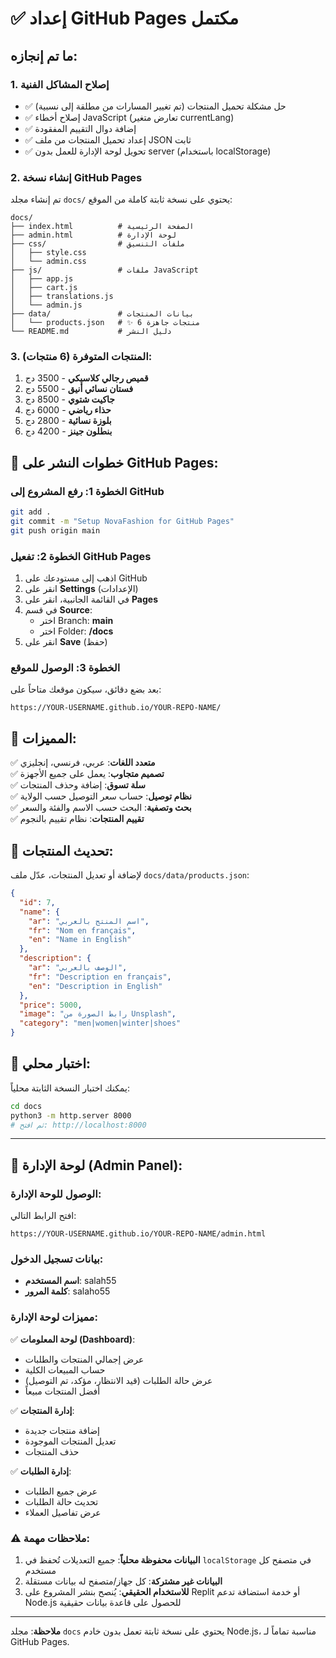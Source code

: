 # ✅ إعداد GitHub Pages مكتمل

## ما تم إنجازه:

### 1. إصلاح المشاكل الفنية
- ✅ حل مشكلة تحميل المنتجات (تم تغيير المسارات من مطلقة إلى نسبية)
- ✅ إصلاح أخطاء JavaScript (تعارض متغير currentLang)
- ✅ إضافة دوال التقييم المفقودة
- ✅ إعداد تحميل المنتجات من ملف JSON ثابت
- ✅ تحويل لوحة الإدارة للعمل بدون server (باستخدام localStorage)

### 2. إنشاء نسخة GitHub Pages
تم إنشاء مجلد `docs/` يحتوي على نسخة ثابتة كاملة من الموقع:
```
docs/
├── index.html          # الصفحة الرئيسية
├── admin.html          # لوحة الإدارة  
├── css/                # ملفات التنسيق
│   ├── style.css
│   └── admin.css
├── js/                 # ملفات JavaScript
│   ├── app.js
│   ├── cart.js
│   ├── translations.js
│   └── admin.js
├── data/               # بيانات المنتجات
│   └── products.json   # ✨ 6 منتجات جاهزة
└── README.md           # دليل النشر
```

### 3. المنتجات المتوفرة (6 منتجات):
1. **قميص رجالي كلاسيكي** - 3500 دج
2. **فستان نسائي أنيق** - 5500 دج
3. **جاكيت شتوي** - 8500 دج
4. **حذاء رياضي** - 6000 دج
5. **بلوزة نسائية** - 2800 دج
6. **بنطلون جينز** - 4200 دج

## 📝 خطوات النشر على GitHub Pages:

### الخطوة 1: رفع المشروع إلى GitHub
```bash
git add .
git commit -m "Setup NovaFashion for GitHub Pages"
git push origin main
```

### الخطوة 2: تفعيل GitHub Pages
1. اذهب إلى مستودعك على GitHub
2. انقر على **Settings** (الإعدادات)
3. في القائمة الجانبية، انقر على **Pages**
4. في قسم **Source**:
   - اختر Branch: **main**
   - اختر Folder: **/docs**
5. انقر على **Save** (حفظ)

### الخطوة 3: الوصول للموقع
بعد بضع دقائق، سيكون موقعك متاحاً على:
```
https://YOUR-USERNAME.github.io/YOUR-REPO-NAME/
```

## 🎨 المميزات:

✅ **متعدد اللغات**: عربي، فرنسي، إنجليزي  
✅ **تصميم متجاوب**: يعمل على جميع الأجهزة  
✅ **سلة تسوق**: إضافة وحذف المنتجات  
✅ **نظام توصيل**: حساب سعر التوصيل حسب الولاية  
✅ **بحث وتصفية**: البحث حسب الاسم والفئة والسعر  
✅ **تقييم المنتجات**: نظام تقييم بالنجوم

## 🔄 تحديث المنتجات:

لإضافة أو تعديل المنتجات، عدّل ملف `docs/data/products.json`:

```json
{
  "id": 7,
  "name": {
    "ar": "اسم المنتج بالعربي",
    "fr": "Nom en français",
    "en": "Name in English"
  },
  "description": {
    "ar": "الوصف بالعربي",
    "fr": "Description en français",
    "en": "Description in English"
  },
  "price": 5000,
  "image": "رابط الصورة من Unsplash",
  "category": "men|women|winter|shoes"
}
```

## 📱 اختبار محلي:

يمكنك اختبار النسخة الثابتة محلياً:
```bash
cd docs
python3 -m http.server 8000
# ثم افتح: http://localhost:8000
```

---

## 🔐 لوحة الإدارة (Admin Panel):

### الوصول للوحة الإدارة:
افتح الرابط التالي:
```
https://YOUR-USERNAME.github.io/YOUR-REPO-NAME/admin.html
```

### بيانات تسجيل الدخول:
- **اسم المستخدم**: salah55
- **كلمة المرور**: salaho55

### مميزات لوحة الإدارة:
✅ **لوحة المعلومات (Dashboard)**:
- عرض إجمالي المنتجات والطلبات
- حساب المبيعات الكلية
- عرض حالة الطلبات (قيد الانتظار، مؤكد، تم التوصيل)
- أفضل المنتجات مبيعاً

✅ **إدارة المنتجات**:
- إضافة منتجات جديدة
- تعديل المنتجات الموجودة
- حذف المنتجات

✅ **إدارة الطلبات**:
- عرض جميع الطلبات
- تحديث حالة الطلبات
- عرض تفاصيل العملاء

### ⚠️ ملاحظات مهمة:
1. **البيانات محفوظة محلياً**: جميع التعديلات تُحفظ في `localStorage` في متصفح كل مستخدم
2. **البيانات غير مشتركة**: كل جهاز/متصفح له بيانات مستقلة
3. **للاستخدام الحقيقي**: يُنصح بنشر المشروع على Replit أو خدمة استضافة تدعم Node.js للحصول على قاعدة بيانات حقيقية

---

**ملاحظة**: مجلد `docs` يحتوي على نسخة ثابتة تعمل بدون خادم Node.js، مناسبة تماماً لـ GitHub Pages.
